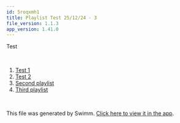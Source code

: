 ```yaml
---
id: 5roqxmh1
title: Playlist Test 25/12/24 - 3
file_version: 1.1.3
app_version: 1.41.0
---
```


<!-- Intro - Do not remove this comment -->
Test

<br/>

<!-- Steps - Do not remove this comment -->
1. [Test 1](test-1.5vtwnwn1.sw.md)
2. [Test 2](test-2.i76qad8r.sw.md)
3. [Second playlist](second-playlist.0vvbq8aa.pl.sw.md)
4. [Third playlist](third-playlist.p575ihwj.pl.sw.md)


<br/>

This file was generated by Swimm. [Click here to view it in the app](https://staging.swimm.cloud/repos/Z2l0aHViJTNBJTNBbW9uZ28lM0ElM0FJZGl0WWVnZXJTd2ltbQ==/playlists/5roqxmh1).
